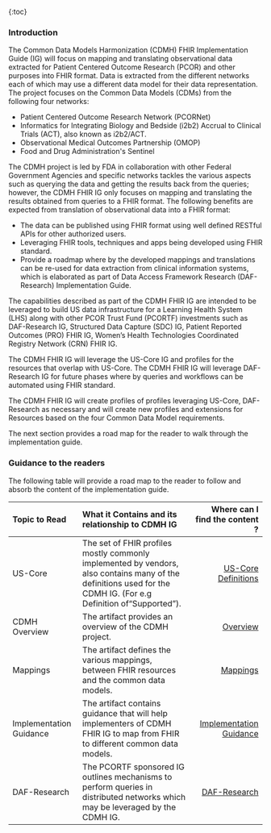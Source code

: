<!-- TOC  the css styling for this is \pages\assets\css\project.css under 'markdown-toc'-->

{:toc}


<!-- end TOC -->



###  Introduction

The Common Data Models Harmonization (CDMH) FHIR Implementation Guide (IG) will focus on mapping and translating observational data extracted for Patient Centered Outcome Research (PCOR) and other purposes into FHIR format.  Data is extracted from the different networks each of which may use a different data model for their data representation. The project focuses on the Common Data Models (CDMs) from the following four networks: 
* Patient Centered Outcome Research Network (PCORNet) 
* Informatics for Integrating Biology and Bedside (i2b2) Accrual to Clinical Trials (ACT), also known as i2b2/ACT.
* Observational Medical Outcomes Partnership (OMOP) 
* Food and Drug Administration's Sentinel 

The CDMH project is led by FDA in collaboration with other Federal Government Agencies and specific networks tackles the various aspects such as querying the data and getting the results back from the queries; however, the CDMH FHIR IG only focuses on mapping and translating the results obtained from queries to a FHIR format. The following benefits are expected from translation of observational data into a FHIR format:
* The data can be published using FHIR format using well defined RESTful APIs for other authorized users.
* Leveraging FHIR tools, techniques and apps being developed using FHIR standard.
* Provide a roadmap where by the developed mappings and translations can be re-used for data extraction from clinical information systems, which is elaborated as part of Data Access Framework Research (DAF-Research) Implementation Guide. 

The capabilities described as part of the CDMH FHIR IG are intended to be leveraged to build US data infrastructure for a Learning Health System (LHS) along with other PCOR Trust Fund (PCORTF) investments such as DAF-Research IG, Structured Data Capture (SDC) IG, Patient Reported Outcomes (PRO) FHIR IG, Women’s Health Technologies Coordinated Registry Network (CRN) FHIR IG.

The CDMH FHIR IG will leverage the US-Core IG and profiles for the resources that overlap with US-Core. 
The CDMH FHIR IG will leverage DAF-Research IG for future phases where by queries and workflows can be automated using FHIR standard. 

The CDMH FHIR IG will create profiles of profiles leveraging US-Core, DAF-Research as necessary and will create new profiles and extensions for Resources based on the four Common Data Model requirements. 

The next section provides a road map for the reader to walk through the implementation guide.


###  Guidance to the readers

The following table will provide a road map to the reader to follow and absorb the content of the implementation guide.

| Topic to Read  | What it Contains and its relationship to CDMH IG | Where can I find the content ? |
|:---------------|:------------------------------------------------|-------------------------------:|
| US-Core | The set of FHIR profiles mostly commonly implemented by vendors, also contains many of the definitions used for the CDMH IG. (For e.g Definition of“Supported”).|[US-Core Definitions]({{site.data.fhir.uscoreR4}}index.html) |
| CDMH Overview | The artifact provides an overview of the CDMH project.| [Overview](background.html)|
| Mappings | The artifact defines the various mappings, between FHIR resources and the common data models.| [Mappings](profiles.html)|
| Implementation Guidance | The artifact contains guidance that will help implementers of CDMH FHIR IG to map from FHIR to different common data models.| [Implementation Guidance](guidance.html)|
| DAF-Research | The PCORTF sponsored IG outlines mechanisms to perform queries in distributed networks which may be leveraged by the CDMH IG.| [DAF-Research](http://hl7.org/fhir/us/daf-research/)| 


